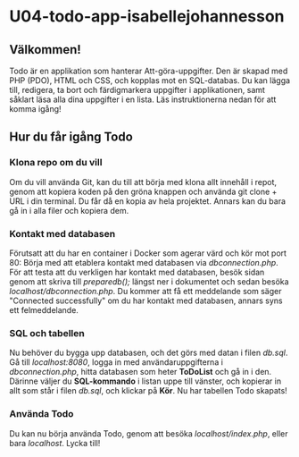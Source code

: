 # U04-todo-app-isabellejohannesson

## Välkommen!
Todo är en applikation som hanterar Att-göra-uppgifter. Den är skapad med PHP (PDO), HTML och CSS, och kopplas mot en SQL-databas. Du kan lägga till, redigera, ta bort och färdigmarkera uppgifter i applikationen, samt såklart läsa alla dina uppgifter i en lista. Läs instruktionerna nedan för att komma igång! 

## Hur du får igång Todo

### Klona repo om du vill
Om du vill använda Git, kan du till att börja med klona allt innehåll i repot, genom att kopiera koden på den gröna knappen och använda git clone + URL i din terminal. Du får då en kopia av hela projektet. Annars kan du bara gå in i alla filer och kopiera dem. 

### Kontakt med databasen
Förutsatt att du har en container i Docker som agerar värd och kör mot port 80:
Börja med att etablera kontakt med databasen via *dbconnection.php*. För att testa att du verkligen har kontakt med databasen, besök sidan genom att skriva till *preparedb();* längst ner i dokumentet och sedan besöka *localhost/dbconnection.php*. Du kommer att få ett meddelande som säger "Connected successfully" om du har kontakt med databasen, annars syns ett felmeddelande. 

### SQL och tabellen
Nu behöver du bygga upp databasen, och det görs med datan i filen *db.sql*. Gå till *localhost:8080*, logga in med användaruppgifterna i *dbconnection.php*, hitta databasen som heter **ToDoList** och gå in i den. Därinne väljer du **SQL-kommando** i listan uppe till vänster, och kopierar in allt som står i filen *db.sql*, och klickar på **Kör**. 
Nu har tabellen Todo skapats! 

### Använda Todo
Du kan nu börja använda Todo, genom att besöka *localhost/index.php*, eller bara *localhost*. Lycka till!
